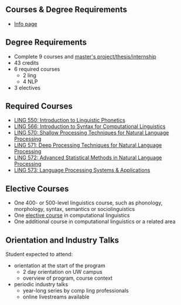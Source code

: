 ## Courses & Degree Requirements
- [Info page](https://www.compling.uw.edu/academic-experience/courses)


## Degree Requirements
- Complete 9 courses and [master's project/thesis/internship](https://www.compling.uw.edu/Academic-Experience/#mastersproject)
- 43 credits
- 6 required courses
	- 2 ling
	- 4 NLP
- 3 electives


## Required Courses
-   [LING 550: Introduction to Linguistic Phonetics](https://www.compling.uw.edu/academic-experience/courses/course-descriptions#550)
-   [LING 566: Introduction to Syntax for Computational Linguistics](https://www.compling.uw.edu/academic-experience/courses/course-descriptions#566)
-   [LING 570: Shallow Processing Techniques for Natural Language Processing](https://www.compling.uw.edu/academic-experience/courses/course-descriptions#570)
-   [LING 571: Deep Processing Techniques for Natural Language Processing](https://www.compling.uw.edu/academic-experience/courses/course-descriptions#571)
-   [LING 572: Advanced Statistical Methods in Natural Language Processing](https://www.compling.uw.edu/academic-experience/courses/course-descriptions#572)
-   [LING 573: Language Processing Systems & Applications](https://www.compling.uw.edu/academic-experience/courses/course-descriptions#573)


## Elective Courses
-   One 400- or 500-level linguistics course, such as phonology, morphology, syntax, semantics or sociolinguistics
-   One [elective course](https://www.compling.uw.edu/academic-experience/courses/course-descriptions#Elective) in computational linguistics
-   One additional course in computational linguistics or a related area


## Orientation and Industry Talks
Student expected to attend:
- orientation at the start of the program
	- 2 day orientation on UW campus
	- overview of program, course context
- periodic industry talks
	- year-long series by comp ling professionals
	- online livestreams available
